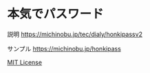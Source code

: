 本気でパスワード
==========

説明 https://michinobu.jp/tec/dialy/honkipassv2

サンプル https://michinobu.jp/honkipass

[MIT License](LICENSE)
